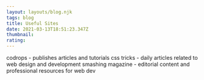 ```yaml
---
layout: layouts/blog.njk
tags: blog
title: Useful Sites
date: 2021-03-13T18:51:23.347Z
thumbnail: 
rating: 
---
```

codrops - publishes articles and tutorials 
css tricks - daily articles related to web design and development 
smashing magazine - editorial content and professional resources for web dev 

